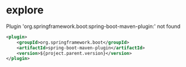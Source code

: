 # explore

Plugin 'org.springframework.boot:spring-boot-maven-plugin:' not found

```xml
<plugin>
    <groupId>org.springframework.boot</groupId>
    <artifactId>spring-boot-maven-plugin</artifactId>
    <version>${project.parent.version}</version>
</plugin>
```
